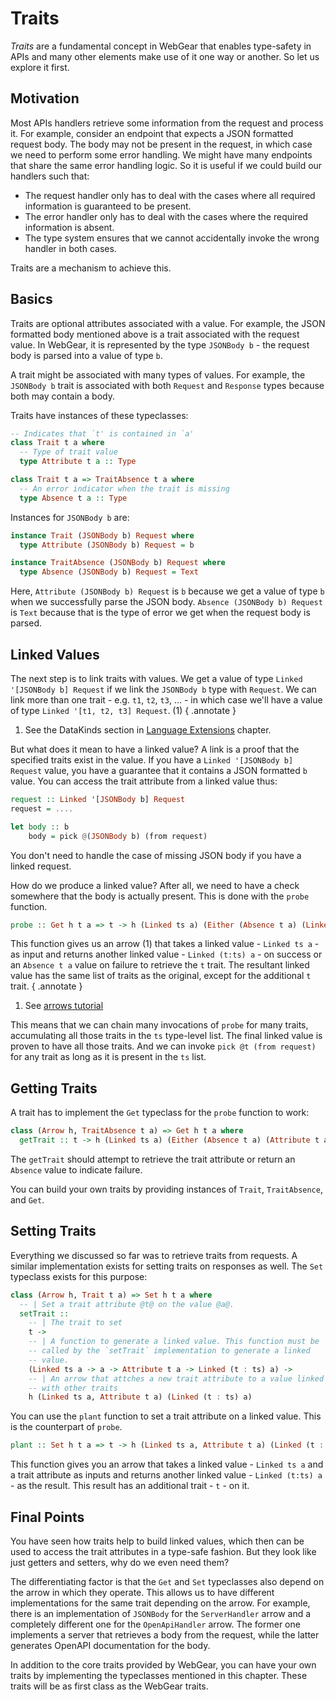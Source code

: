 # Traits

*Traits* are a fundamental concept in WebGear that enables type-safety in APIs and many other elements make use of it
one way or another. So let us explore it first.

## Motivation

Most APIs handlers retrieve some information from the request and process it. For example, consider an endpoint that
expects a JSON formatted request body. The body may not be present in the request, in which case we need to perform some
error handling. We might have many endpoints that share the same error handling logic. So it is useful if we could build
our handlers such that:

* The request handler only has to deal with the cases where all required information is guaranteed to be present.
* The error handler only has to deal with the cases where the required information is absent.
* The type system ensures that we cannot accidentally invoke the wrong handler in both cases.

Traits are a mechanism to achieve this.

## Basics

Traits are optional attributes associated with a value. For example, the JSON formatted body mentioned above is a trait
associated with the request value. In WebGear, it is represented by the type `JSONBody b` - the request body is parsed
into a value of type `b`.

A trait might be associated with many types of values. For example, the `JSONBody b` trait is associated with both
`Request` and `Response` types because both may contain a body.

Traits have instances of these typeclasses:

```haskell
-- Indicates that `t' is contained in `a'
class Trait t a where
  -- Type of trait value 
  type Attribute t a :: Type

class Trait t a => TraitAbsence t a where
  -- An error indicator when the trait is missing
  type Absence t a :: Type
```

Instances for `JSONBody b` are:

```haskell
instance Trait (JSONBody b) Request where
  type Attribute (JSONBody b) Request = b

instance TraitAbsence (JSONBody b) Request where
  type Absence (JSONBody b) Request = Text
```

Here, `Attribute (JSONBody b) Request` is `b` because we get a value of type `b` when we successfully parse the JSON
body. `Absence (JSONBody b) Request` is `Text` because that is the type of error we get when the request body is parsed.

## Linked Values

The next step is to link traits with values. We get a value of type `Linked '[JSONBody b] Request` if we link the
`JSONBody b` type with `Request`. We can link more than one trait - e.g. `t1`, `t2`, `t3`, ... - in which case we'll
have a value of type `Linked '[t1, t2, t3] Request`. (1)
{ .annotate }

1. See the DataKinds section in [Language Extensions](../reference/language-extensions.md#datakinds) chapter.

But what does it mean to have a linked value? A link is a proof that the specified traits exist in the value. If you
have a `Linked '[JSONBody b] Request` value, you have a guarantee that it contains a JSON formatted `b` value. You can
access the trait attribute from a linked value thus:

```haskell
request :: Linked '[JSONBody b] Request
request = ....

let body :: b
    body = pick @(JSONBody b) (from request)
```

You don't need to handle the case of missing JSON body if you have a linked request.

How do we produce a linked value? After all, we need to have a check somewhere that the body is actually present. This
is done with the `probe` function.

```haskell
probe :: Get h t a => t -> h (Linked ts a) (Either (Absence t a) (Linked (t : ts) a))
```

This function gives us an arrow (1) that takes a linked value - `Linked ts a` - as input and returns another linked
value - `Linked (t:ts) a` - on success or an `Absence t a` value on failure to retrieve the `t` trait. The resultant
linked value has the same list of traits as the original, except for the additional `t` trait.
{ .annotate }

1. See [arrows tutorial](../reference/arrows-tutorial.md)

This means that we can chain many invocations of `probe` for many traits, accumulating all those traits in the `ts`
type-level list. The final linked value is proven to have all those traits. And we can invoke `pick @t (from request)`
for any trait as long as it is present in the `ts` list.

## Getting Traits

A trait has to implement the `Get` typeclass for the `probe` function to work:

```haskell
class (Arrow h, TraitAbsence t a) => Get h t a where
  getTrait :: t -> h (Linked ts a) (Either (Absence t a) (Attribute t a))
```

The `getTrait` should attempt to retrieve the trait attribute or return an `Absence` value to indicate failure.

You can build your own traits by providing instances of `Trait`, `TraitAbsence`, and `Get`.

## Setting Traits

Everything we discussed so far was to retrieve traits from requests. A similar implementation exists for setting traits
on responses as well. The `Set` typeclass exists for this purpose:

```haskell
class (Arrow h, Trait t a) => Set h t a where
  -- | Set a trait attribute @t@ on the value @a@.
  setTrait ::
    -- | The trait to set
    t ->
    -- | A function to generate a linked value. This function must be
    -- called by the `setTrait` implementation to generate a linked
    -- value.
    (Linked ts a -> a -> Attribute t a -> Linked (t : ts) a) ->
    -- | An arrow that attches a new trait attribute to a value linked
    -- with other traits
    h (Linked ts a, Attribute t a) (Linked (t : ts) a)
```

You can use the `plant` function to set a trait attribute on a linked value. This is the counterpart of `probe`.

```haskell
plant :: Set h t a => t -> h (Linked ts a, Attribute t a) (Linked (t : ts) a)
```

This function gives you an arrow that takes a linked value - `Linked ts a` and a trait attribute as inputs and returns
another linked value - `Linked (t:ts) a` - as the result. This result has an additional trait - `t` - on it.

## Final Points

You have seen how traits help to build linked values, which then can be used to access the trait attributes in a
type-safe fashion. But they look like just getters and setters, why do we even need them?

The differentiating factor is that the `Get` and `Set` typeclasses also depend on the arrow in which they operate. This
allows us to have different implementations for the same trait depending on the arrow. For example, there is an
implementation of `JSONBody` for the `ServerHandler` arrow and a completely different one for the `OpenApiHandler`
arrow. The former one implements a server that retrieves a body from the request, while the latter generates OpenAPI
documentation for the body.

In addition to the core traits provided by WebGear, you can have your own traits by implementing the typeclasses
mentioned in this chapter. These traits will be as first class as the WebGear traits.

